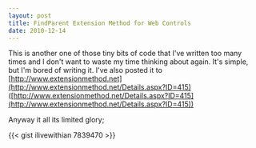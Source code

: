 ```yaml
---
layout: post
title: FindParent Extension Method for Web Controls
date: 2010-12-14
---
```


This is another one of those tiny bits of code that I've written too many times and I don't want to waste my time thinking about again. It's simple, but I'm bored of writing it. I've also posted it to [http://www.extensionmethod.net](http://www.extensionmethod.net/Details.aspx?ID=415) ([http://www.extensionmethod.net/Details.aspx?ID=415](http://www.extensionmethod.net/Details.aspx?ID=415))

Anyway it all its limited glory;

{{< gist ilivewithian 7839470 >}}
